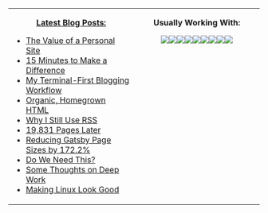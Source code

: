 <table><tr><td valign="top" width="50%">
  
<p align="center">
  <b><a href="https://atthis.link">Latest Blog Posts:</a></b>
</p>

<!-- BLOG-POST-LIST:START -->
- [The Value of a Personal Site](https://atthis.link/blog/2021/personalsite.html)
- [15 Minutes to Make a Difference](https://atthis.link/blog/2021/fifteenminutes.html)
- [My Terminal-First Blogging Workflow](https://atthis.link/blog/2021/terminalwriting.html)
- [Organic, Homegrown HTML](https://atthis.link/blog/2021/html.html)
- [Why I Still Use RSS](https://atthis.link/blog/2021/rss.html)
- [19,831 Pages Later](https://atthis.link/blog/2021/19273pageslater.html)
- [Reducing Gatsby Page Sizes by 172.2%](https://atthis.link/blog/2020/gatsbyReduce.html)
- [Do We Need This?](https://atthis.link/blog/2020/brutalweb.html)
- [Some Thoughts on Deep Work](https://atthis.link/blog/2020/deepwork.html)
- [Making Linux Look Good](https://atthis.link/blog/2020/linuxGood.html)
<!-- BLOG-POST-LIST:END -->
</td>
<td valign="top" width="50%">
<p align="center">
  <b>Usually Working With:</b>
</p>
  
<p align="center">
<img src="https://img.shields.io/badge/c%20-%2300599C.svg?&style=for-the-badge&logo=c&logoColor=white"/><img src="https://img.shields.io/badge/c++%20-%2300599C.svg?&style=for-the-badge&logo=c%2B%2B&ogoColor=white"/><img src="https://img.shields.io/badge/html5%20-%23E34F26.svg?&style=for-the-badge&logo=html5&logoColor=white"/><img src="https://img.shields.io/badge/css3%20-%231572B6.svg?&style=for-the-badge&logo=css3&logoColor=white"/><img src="https://img.shields.io/badge/markdown-%23000000.svg?&style=for-the-badge&logo=markdown&logoColor=white"/><img src="https://img.shields.io/badge/shell_script%20-%23121011.svg?&style=for-the-badge&logo=gnu-bash&logoColor=white"/><img src="https://img.shields.io/badge/latex%20-%23008080.svg?&style=for-the-badge&logo=latex&logoColor=white"/><img src="https://img.shields.io/badge/kotlin-%230095D5.svg?&style=for-the-badge&logo=kotlin&logoColor=white"/><img src="https://img.shields.io/badge/ruby-%23CC342D.svg?&style=for-the-badge&logo=ruby&logoColor=white"/>
</p>

</td>

</tr></table>
